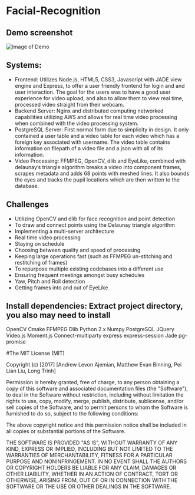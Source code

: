 # Facial-Recognition

## Demo screenshot

![Image of Demo](https://github.com/epsonavy/Facial-Recognition/blob/master/demo.png)

## Systems:

* Frontend: Utilizes Node.js, HTML5, CSS3, Javascript with JADE view engine and Express, to offer a user friendly frontend for login and and user interaction. The goal for the users was to have a good user experience for video upload, and also to allow them to view real time, processed video straight from their webcam. 
* Backend Server: Nginx and distributed computing networked capabilities utilizing AWS and allows for real time video processing when combined with the video processing system.
* PostgreSQL Server: First normal form due to simplicity in design. It only contained a user table and a video table for each video which has a foreign key associated with username. The video table contains information on filepath of a video file and a json with all of its information.
* Video Processing: FFMPEG, OpenCV, dlib and EyeLike, combined with delaunay’s triangle algorithm breaks a video into component frames, scrapes metadata and adds 68 points with meshed lines. It also bounds the eyes and tracks the pupil locations which are then written to the database.

## Challenges

* Utilizing OpenCV and dlib for face recognition and point detection
* To draw and connect points using the Delaunay triangle algorithm
* Implementing a multi-server architecture
* Real time video processing
* Staying on schedule
* Choosing between quality and speed of processing
* Keeping large operations fast (such as FFMPEG un-stitching and restitching of frames)
* To repurpose multiple existing codebases into a different use
* Ensuring frequent meetings amongst busy schedules
* Yaw, Pitch and Roll detection
* Getting frames into and out of EyeLike

## Install dependencies: Extract project directory, you also may need to install

OpenCV
Cmake
FFMPEG
Dlib
Python 2.x
Numpy
PostgreSQL
JQuery
Video.js
Moment.js
Connect-multiparty
express
express-session
Jade
pg-promise

#The MIT License (MIT)

Copyright (c) [2017] [Andrew Levon Ajemian, Matthew Evan Binning, Pei Lian Liu, Long Trinh]

Permission is hereby granted, free of charge, to any person obtaining a copy
of this software and associated documentation files (the "Software"), to deal
in the Software without restriction, including without limitation the rights
to use, copy, modify, merge, publish, distribute, sublicense, and/or sell
copies of the Software, and to permit persons to whom the Software is
furnished to do so, subject to the following conditions:

The above copyright notice and this permission notice shall be included in all
copies or substantial portions of the Software.

THE SOFTWARE IS PROVIDED "AS IS", WITHOUT WARRANTY OF ANY KIND, EXPRESS OR
IMPLIED, INCLUDING BUT NOT LIMITED TO THE WARRANTIES OF MERCHANTABILITY,
FITNESS FOR A PARTICULAR PURPOSE AND NONINFRINGEMENT. IN NO EVENT SHALL THE
AUTHORS OR COPYRIGHT HOLDERS BE LIABLE FOR ANY CLAIM, DAMAGES OR OTHER
LIABILITY, WHETHER IN AN ACTION OF CONTRACT, TORT OR OTHERWISE, ARISING FROM,
OUT OF OR IN CONNECTION WITH THE SOFTWARE OR THE USE OR OTHER DEALINGS IN THE
SOFTWARE.

